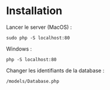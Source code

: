 
# Installation

Lancer le server (MacOS) :

```sudo php -S localhost:80```

Windows :

```php -S localhost:80```

Changer les identifiants de la database :

```/models/Database.php```

